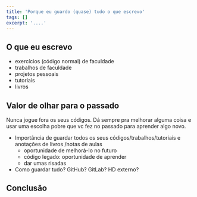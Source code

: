 ```yaml
---
title: 'Porque eu guardo (quase) tudo o que escrevo'
tags: []
excerpt: '....'
---
```


## O que eu escrevo

- exercícios (código normal) de faculdade
- trabalhos de faculdade
- projetos pessoais
- tutoriais
- livros

## Valor de olhar para o passado

Nunca jogue fora os seus códigos. Dá sempre pra melhorar alguma coisa e usar
uma escolha pobre que vc fez no passado para aprender algo novo.

- Importância de guardar todos os seus códigos/trabalhos/tutoriais e anotações de livros
/notas de aulas
  - oportunidade de melhorá-lo no futuro
  - código legado: oportunidade de aprender
  - dar umas risadas
- Como guardar tudo? GitHub? GitLab? HD externo?

## Conclusão

